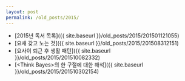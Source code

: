 ```yaml
---
layout: post
permalink: /old_posts/2015/
---
```


- [2015년 독서 목록]({{ site.baseurl }}/old_posts/2015/201501121055)
- [요새 갖고 노는 것]({{ site.baseurl }}/old_posts/2015/201508312151)
- [요사이 퇴근 후 생활 패턴]({{ site.baseurl }}/old_posts/2015/201510082332)
- [&lt;Think Bayes&gt;의 한 구절에 대한 해석]({{ site.baseurl }}/old_posts/2015/201510302154)
